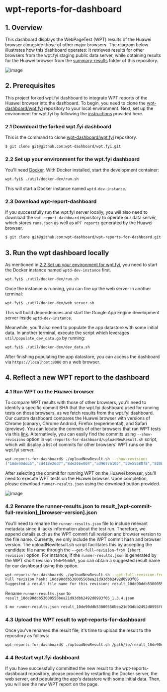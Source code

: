 # wpt-reports-for-dashboard

## 1. Overview
This dashboard displays the WebPageTest (WPT) results of the Huawei browser alongside those of other major browsers. The diagram below illustrates how this dashboard operates: It retrieves results for other browsers from the wpt.fyi staging public data server, while obtaining results for the Huawei browser from the [summary-results](https://github.com/wpt-dashboard/wpt-reports-for-dashboard/tree/main/summary-results) folder of this repository.

![image](https://github.com/wpt-dashboard/wpt-reports-for-dashboard/assets/2742826/b601a8c7-f407-4d86-8406-975603fe75cc)


## 2. Prerequisites
This project forked wpt.fyi dashboard to integrate WPT reports of the Huawei browser into the dashboard. To begin, you need to clone the [wpt-dashboard/wpt.fyi](https://github.com/wpt-dashboard/wpt.fyi) repository to your local environment. Next, set up the environment for wpt.fyi by following the [instructions](https://github.com/wpt-dashboard/wpt.fyi) provided here.

### 2.1 Download the forked wpt.fyi dashboard
This is the command to clone [wpt-dashboard/wpt.fyi](https://github.com/wpt-dashboard/wpt.fyi) repository.

```sh
$ git clone git@github.com:wpt-dashboard/wpt.fyi.git
```

### 2.2 Set up your environment for the wpt.fyi dashboard
You'll need [Docker](https://www.docker.com/). With Docker installed, start the development container:

```sh
wpt.fyi$ ./util/docker-dev/run.sh
```
This will start a Docker instance named `wptd-dev-instance`.

### 2.3 Download wpt-report-dashboard
If you successfully run the wpt.fyi server locally, you will also need to download the `wpt-report-dashboard` repository to operate our data server, which stores `runs.json` as well as `WPT reports` generated by the Huawei browser.

```sh
$ git clone git@github.com:wpt-dashboard/wpt-reports-for-dashboard.git
```

## 3. Run the wpt dashboard locally
As mentioned in [2.2 Set up your environment for wpt.fyi](https://github.com/wpt-dashboard/wpt-reports-for-dashboard/edit/main/README.md#22-setting-up-your-environment-for-wptfyi), you need to start the Docker instance named `wptd-dev-instance` first.

```sh
wpt.fyi$ ./util/docker-dev/run.sh
```
Once the instance is running, you can fire up the web server in another terminal:

```sh
wpt.fyi$ ./util/docker-dev/web_server.sh
```

This will build dependencies and start the Google App Engine development server inside `wptd-dev-instance`.

Meanwhile, you'll also need to populate the app datastore with some initial data. In another terminal,
execute the script which leverages `util/populate_dev_data.go` by running:

```sh
wpt.fyi$ ./util/docker-dev/dev_data.sh
```

After finishing populating the app datastore, you can access the dashboard via `https://localhost:8080` on a web browser.

## 4. Reflect a new WPT report to the dashboard

### 4.1 Run WPT on the Huawei browser
To compare WPT results with those of other browsers, you'll need to identify a specific commit SHA that the wpt.fyi dashboard used for running tests on those browsers, as we fetch results from the wpt.fyi dashboard. Our custom dashboard compares the Huawei browser with versions of Chrome (canary), Chrome Android, Firefox (experimental), and Safari (preview). You can locate the commits of other browsers that ran WPT tests via this [link](https://wpt.fyi/runs?label=master&max-count=100&from=2024-03-28T00%3A00&product=chrome%5Bexperimental%5D&product=firefox%5Bexperimental%5D&product=chrome_android&product=safari%5Bpreview%5D&aligned). Alternatively, you can easily find the commits using `--show-revisions` option in `wpt-reports-for-dashboard/uploadNewResult.sh` script, which will display a list of commits for other browsers' WPT runs on the wpt.fyi server.

```sh
wpt-reports-for-dashboard$ ./uploadNewResult.sh --show-revisions
["10de90ddb5","cd418e26d7","8de206e004","ad96776102","80e55580f8","820b6449e0","16f18d8135","a4a67cf7d5","57e5eb7b1a","ac8b032c18","1a37a72a12","e99b8186f7","3f44a73e21","d6c9b797f3","3bfcd2d3f1","94d4057fa2","21726d3bec","acabb88c58","c9e74b1951","f94851f9d6","8c53b2ec0e","b847b1030f","2da89e3238","c399cf9e27","49e8a846d9","efd5dd8342","1e23d2d783","caa8d8c413","9820252a70","aab5ae6d81","8421ab572f","fd3510de36","0267c3951d","33125ab6b5"]
```

After selecting the commit for running WPT on the Huawei browser, you'll need to execute WPT tests on the Huawei browser. Upon completion, please download `runner-results.json` using the download button provided.

![image](https://github.com/wpt-dashboard/wpt-reports-for-dashboard/assets/2742826/293e8f7a-b8dc-4b6b-aa7c-b3279ea966e8)

### 4.2 Rename the runner-results.json to result_[wpt-commit-full-revision]_[browser-version].json
You'll need to rename the `runner-results.json` file to include relevant metadata since it lacks information about the test run. Therefore, we append details such as the WPT commit full revision and browser version to the file name. Currently, we only include the WPT commit hash and browser version. The uploadNewResult.sh script facilitates this by accepting the candidate file name through the `--get-full-revision-from [short revision]` option. For instance, if the `runner-results.json` is generated by the WPT short revision `10de90ddb5`, you can obtain a suggested result name for our dashboard using this option.

```sh
wpt-reports-for-dashboard$ ./uploadNewResult.sh --get-full-revision-from 10de90ddb5                                                                                                                        [11:46:37]
Full revision hash: 10de90ddb53000556bea21d93dbb2492d0993f05
Suggested a result file name for this revision: result_10de90ddb53000556bea21d93dbb2492d0993f05_1.3.4.json
```

Rename `runner-results.json` to `result_10de90ddb53000556bea21d93dbb2492d0993f05_1.3.4.json`

```sh
$ mv runner-results.json result_10de90ddb53000556bea21d93dbb2492d0993f05_1.3.4.json
```

### 4.3 Upload the WPT result to wpt-reports-for-dashboard
Once you've renamed the result file, it's time to upload the result to the repository as follows:

```sh
wpt-reports-for-dashboard$ ./uploadNewResult.sh /path/to/result_10de90ddb53000556bea21d93dbb2492d0993f05_1.3.4.json
```

### 4.4 Restart wpt.fyi dashboard

If you have successfully committed the new result to the wpt-reports-dashboard repository, please proceed by restarting the Docker server, the web server, and populating the app's datastore with some initial data. Then, you will see the new WPT report on the page.






